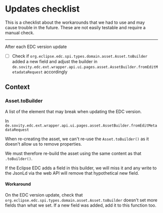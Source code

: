 
# Updates checklist

This is a checklist about the workarounds that we had to use and may cause trouble in the future.
These are not easily testable and require a manual check.

---

After each EDC version update

- [ ]  Check if `org.eclipse.edc.spi.types.domain.asset.Asset.toBuilder` added a new
  field and adjust the builder in `de.sovity.edc.ext.wrapper.api.ui.pages.asset.AssetBuilder.fromEditMetadataRequest` accordingly

## Context

### Asset.toBuilder

A list of the element that may break when updating the EDC version.

In `de.sovity.edc.ext.wrapper.api.ui.pages.asset.AssetBuilder.fromEditMetadataRequest`

When re-creating the asset, we can't re-use the `Asset.toBuilder()` as it doesn't allow us to remove properties.

We must therefore re-build the asset using the same content as that `.toBuilder()`.

If the Eclipse EDC adds a field in this builder, we will miss it and any write to the JsonLd via the web API
will remove that hypothetical new field.

#### Workaround

On the EDC version update, check that `org.eclipse.edc.spi.types.domain.asset.Asset.toBuilder` doesn't set more
fields than what we set. If a new field was added, add it to this function too.

